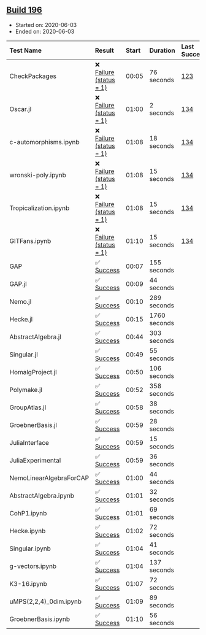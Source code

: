 ## [Build 196](https://oscarci.mathematik.uni-kl.de/job/oscar-stable/196/)

* Started on: 2020-06-03
* Ended on: 2020-06-03

| Test Name    | Result | Start | Duration | Last Success | First Failure |
|:-------------|:-------|:------|:---------|:-------------|:--------------|
| CheckPackages | ❌ [Failure (status = 1)](https://oscarci.mathematik.uni-kl.de/job/oscar-stable/196/artifact/logs/build-196/CheckPackages.log) | 00:05 | 76 seconds | [123](https://oscarci.mathematik.uni-kl.de/job/oscar-stable/123/) | [124](https://oscarci.mathematik.uni-kl.de/job/oscar-stable/124/) |
| Oscar.jl | ❌ [Failure (status = 1)](https://oscarci.mathematik.uni-kl.de/job/oscar-stable/196/artifact/logs/build-196/Oscar.jl.log) | 01:00 | 2 seconds | [134](https://oscarci.mathematik.uni-kl.de/job/oscar-stable/134/) | [177](https://oscarci.mathematik.uni-kl.de/job/oscar-stable/177/) |
| c-automorphisms.ipynb | ❌ [Failure (status = 1)](https://oscarci.mathematik.uni-kl.de/job/oscar-stable/196/artifact/logs/build-196/c-automorphisms.ipynb.log) | 01:08 | 18 seconds | [134](https://oscarci.mathematik.uni-kl.de/job/oscar-stable/134/) | [177](https://oscarci.mathematik.uni-kl.de/job/oscar-stable/177/) |
| wronski-poly.ipynb | ❌ [Failure (status = 1)](https://oscarci.mathematik.uni-kl.de/job/oscar-stable/196/artifact/logs/build-196/wronski-poly.ipynb.log) | 01:08 | 15 seconds | [134](https://oscarci.mathematik.uni-kl.de/job/oscar-stable/134/) | [177](https://oscarci.mathematik.uni-kl.de/job/oscar-stable/177/) |
| Tropicalization.ipynb | ❌ [Failure (status = 1)](https://oscarci.mathematik.uni-kl.de/job/oscar-stable/196/artifact/logs/build-196/Tropicalization.ipynb.log) | 01:08 | 15 seconds | [134](https://oscarci.mathematik.uni-kl.de/job/oscar-stable/134/) | [177](https://oscarci.mathematik.uni-kl.de/job/oscar-stable/177/) |
| GITFans.ipynb | ❌ [Failure (status = 1)](https://oscarci.mathematik.uni-kl.de/job/oscar-stable/196/artifact/logs/build-196/GITFans.ipynb.log) | 01:10 | 15 seconds | [134](https://oscarci.mathematik.uni-kl.de/job/oscar-stable/134/) | [177](https://oscarci.mathematik.uni-kl.de/job/oscar-stable/177/) |
| GAP | ✅ [Success](https://oscarci.mathematik.uni-kl.de/job/oscar-stable/196/artifact/logs/build-196/GAP.log) | 00:07 | 155 seconds |  |  |
| GAP.jl | ✅ [Success](https://oscarci.mathematik.uni-kl.de/job/oscar-stable/196/artifact/logs/build-196/GAP.jl.log) | 00:09 | 44 seconds |  |  |
| Nemo.jl | ✅ [Success](https://oscarci.mathematik.uni-kl.de/job/oscar-stable/196/artifact/logs/build-196/Nemo.jl.log) | 00:10 | 289 seconds |  |  |
| Hecke.jl | ✅ [Success](https://oscarci.mathematik.uni-kl.de/job/oscar-stable/196/artifact/logs/build-196/Hecke.jl.log) | 00:15 | 1760 seconds |  |  |
| AbstractAlgebra.jl | ✅ [Success](https://oscarci.mathematik.uni-kl.de/job/oscar-stable/196/artifact/logs/build-196/AbstractAlgebra.jl.log) | 00:44 | 303 seconds |  |  |
| Singular.jl | ✅ [Success](https://oscarci.mathematik.uni-kl.de/job/oscar-stable/196/artifact/logs/build-196/Singular.jl.log) | 00:49 | 55 seconds |  |  |
| HomalgProject.jl | ✅ [Success](https://oscarci.mathematik.uni-kl.de/job/oscar-stable/196/artifact/logs/build-196/HomalgProject.jl.log) | 00:50 | 106 seconds |  |  |
| Polymake.jl | ✅ [Success](https://oscarci.mathematik.uni-kl.de/job/oscar-stable/196/artifact/logs/build-196/Polymake.jl.log) | 00:52 | 358 seconds |  |  |
| GroupAtlas.jl | ✅ [Success](https://oscarci.mathematik.uni-kl.de/job/oscar-stable/196/artifact/logs/build-196/GroupAtlas.jl.log) | 00:58 | 38 seconds |  |  |
| GroebnerBasis.jl | ✅ [Success](https://oscarci.mathematik.uni-kl.de/job/oscar-stable/196/artifact/logs/build-196/GroebnerBasis.jl.log) | 00:59 | 28 seconds |  |  |
| JuliaInterface | ✅ [Success](https://oscarci.mathematik.uni-kl.de/job/oscar-stable/196/artifact/logs/build-196/JuliaInterface.log) | 00:59 | 15 seconds |  |  |
| JuliaExperimental | ✅ [Success](https://oscarci.mathematik.uni-kl.de/job/oscar-stable/196/artifact/logs/build-196/JuliaExperimental.log) | 00:59 | 36 seconds |  |  |
| NemoLinearAlgebraForCAP | ✅ [Success](https://oscarci.mathematik.uni-kl.de/job/oscar-stable/196/artifact/logs/build-196/NemoLinearAlgebraForCAP.log) | 01:00 | 44 seconds |  |  |
| AbstractAlgebra.ipynb | ✅ [Success](https://oscarci.mathematik.uni-kl.de/job/oscar-stable/196/artifact/logs/build-196/AbstractAlgebra.ipynb.log) | 01:01 | 32 seconds |  |  |
| CohP1.ipynb | ✅ [Success](https://oscarci.mathematik.uni-kl.de/job/oscar-stable/196/artifact/logs/build-196/CohP1.ipynb.log) | 01:01 | 69 seconds |  |  |
| Hecke.ipynb | ✅ [Success](https://oscarci.mathematik.uni-kl.de/job/oscar-stable/196/artifact/logs/build-196/Hecke.ipynb.log) | 01:02 | 72 seconds |  |  |
| Singular.ipynb | ✅ [Success](https://oscarci.mathematik.uni-kl.de/job/oscar-stable/196/artifact/logs/build-196/Singular.ipynb.log) | 01:04 | 41 seconds |  |  |
| g-vectors.ipynb | ✅ [Success](https://oscarci.mathematik.uni-kl.de/job/oscar-stable/196/artifact/logs/build-196/g-vectors.ipynb.log) | 01:04 | 137 seconds |  |  |
| K3-16.ipynb | ✅ [Success](https://oscarci.mathematik.uni-kl.de/job/oscar-stable/196/artifact/logs/build-196/K3-16.ipynb.log) | 01:07 | 72 seconds |  |  |
| uMPS(2,2,4)_0dim.ipynb | ✅ [Success](https://oscarci.mathematik.uni-kl.de/job/oscar-stable/196/artifact/logs/build-196/uMPS-2-2-4-_0dim.ipynb.log) | 01:09 | 89 seconds |  |  |
| GroebnerBasis.ipynb | ✅ [Success](https://oscarci.mathematik.uni-kl.de/job/oscar-stable/196/artifact/logs/build-196/GroebnerBasis.ipynb.log) | 01:10 | 56 seconds |  |  |
